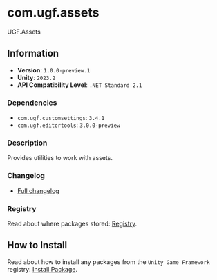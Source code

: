 # com.ugf.assets

UGF.Assets

## Information

- **Version**: `1.0.0-preview.1`
- **Unity**: `2023.2`
- **API Compatibility Level**: `.NET Standard 2.1`

### Dependencies

- `com.ugf.customsettings`: `3.4.1`
- `com.ugf.editortools`: `3.0.0-preview`


### Description

Provides utilities to work with assets.

### Changelog

- [Full changelog](changelog.md)

### Registry

Read about where packages stored: [Registry](https://github.com/unity-game-framework/organization/blob/main/docs/registry.md).

## How to Install

Read about how to install any packages from the `Unity Game Framework` registry: [Install Package](https://github.com/unity-game-framework/organization/blob/main/docs/install-packages.md).
